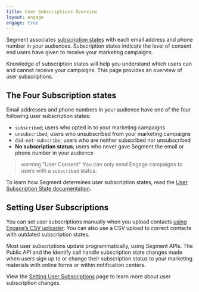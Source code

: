 ```yaml
---
title: User Subscriptions Overview
layout: engage
engage: true
---
```


Segment associates [subscription states](/docs/engage/profiles/user-subscriptions/set-user-subscriptions/) with each email address and phone number in your audiences. Subscription states indicate the level of consent end users have given to receive your marketing campaigns.

Knowledge of subscription states will help you understand which users can and cannot receive your campaigns. This page provides an overview of user subscriptions.

## The Four Subscription states

Email addresses and phone numbers in your audience have one of the four following user subscription states:

- `subscribed`; users who opted in to your marketing campaigns
- `unsubscribed`; users who unsubscribed from your marketing campaigns
- `did-not-subscribe`; users who are neither subscribed nor unsubscribed
- **No subscription status**; users who never gave Segment the email or phone number in your audience

> warning "User Consent"
> You can only send Engage campaigns to users with a `subscribed` status.

To learn how Segment determines user subscription states, read the [User Subscription State documentation](/docs/engage/profiles/user-subscriptions/subscription-states/).

## Setting User Subscriptions

You can set user subscriptions manually when you upload contacts [using Engage’s CSV uploader](/docs/engage/profiles/csv-upload/). You can also use a CSV upload to correct contacts with outdated subscription states.

Most user subscriptions update programmatically, using Segment APIs. The Public API and the Identify call handle subscription state changes made when users sign up to or change their subscription status to your marketing materials with online forms or within notification centers.

View the [Setting User Subscriptions](/docs/engage/profiles/user-subscriptions/set-user-subscriptions/) page to learn more about user subscription changes.
